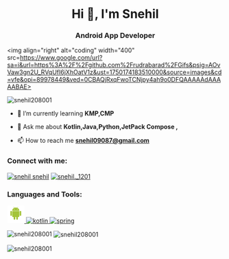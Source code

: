<h1 align="center">Hi 👋, I'm Snehil</h1>
<h3 align="center">Android App Developer</h3>

<img align="right" alt="coding" width="400" src=https://www.google.com/url?sa=i&url=https%3A%2F%2Fgithub.com%2Frudrabarad%2FGifs&psig=AOvVaw3gn2U_RVqUfI6jXhOatV1z&ust=1750174183510000&source=images&cd=vfe&opi=89978449&ved=0CBAQjRxqFwoTCNjpy4ah9o0DFQAAAAAdAAAAABAE>

<p align="left"> <img src="https://komarev.com/ghpvc/?username=snehil208001&label=Profile%20views&color=0e75b6&style=flat" alt="snehil208001" /> </p>

- 🌱 I’m currently learning **KMP,CMP**

- 💬 Ask me about **Kotlin,Java,Python,JetPack Compose ,**

- 📫 How to reach me **snehil09087@gmail.com**

<h3 align="left">Connect with me:</h3>
<p align="left">
<a href="https://linkedin.com/in/snehil snehil" target="blank"><img align="center" src="https://raw.githubusercontent.com/rahuldkjain/github-profile-readme-generator/master/src/images/icons/Social/linked-in-alt.svg" alt="snehil snehil" height="30" width="40" /></a>
<a href="https://instagram.com/snehil._1201" target="blank"><img align="center" src="https://raw.githubusercontent.com/rahuldkjain/github-profile-readme-generator/master/src/images/icons/Social/instagram.svg" alt="snehil._1201" height="30" width="40" /></a>
</p>

<h3 align="left">Languages and Tools:</h3>
<p align="left"> <a href="https://developer.android.com" target="_blank" rel="noreferrer"> <img src="https://raw.githubusercontent.com/devicons/devicon/master/icons/android/android-original-wordmark.svg" alt="android" width="40" height="40"/> </a> <a href="https://kotlinlang.org" target="_blank" rel="noreferrer"> <img src="https://www.vectorlogo.zone/logos/kotlinlang/kotlinlang-icon.svg" alt="kotlin" width="40" height="40"/> </a> <a href="https://spring.io/" target="_blank" rel="noreferrer"> <img src="https://www.vectorlogo.zone/logos/springio/springio-icon.svg" alt="spring" width="40" height="40"/> </a> </p>

<p><img align="left" src="https://github-readme-stats.vercel.app/api/top-langs?username=snehil208001&show_icons=true&locale=en&layout=compact" alt="snehil208001" /></p>

<p>&nbsp;<img align="center" src="https://github-readme-stats.vercel.app/api?username=snehil208001&show_icons=true&locale=en" alt="snehil208001" /></p>

<p><img align="center" src="https://github-readme-streak-stats.herokuapp.com/?user=snehil208001&" alt="snehil208001" /></p>

